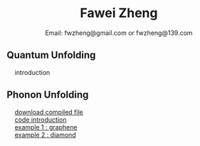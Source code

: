 # <center>Fawei Zheng</center>
 <center> Email: fwzheng@gmail.com or fwzheng@139.com</center>

## Quantum Unfolding
 &emsp;  introduction
 </br>
## Phonon Unfolding
 &emsp;  [download compiled file](/PhononUnfolding_linux64.x) </br>
 &emsp;  [code introduction](/PhononUnfolding.pdf) </br>
 &emsp;  [example 1 : graphene](/graphene.tar.gz) </br>
 &emsp;  [example 2 : diamond](/diamond.tar.gz)
